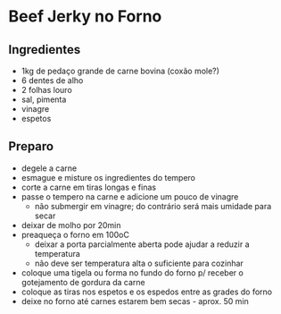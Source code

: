 # Beef Jerky no Forno

## Ingredientes
- 1kg de pedaço grande de carne bovina (coxão mole?)
- 6 dentes de alho
- 2 folhas louro
- sal, pimenta
- vinagre
- espetos 

## Preparo
- degele a carne
- esmague e misture os ingredientes do tempero
- corte a carne em tiras longas e finas
- passe o tempero na carne e adicione um pouco de vinagre
  - não submergir em vinagre; do contrário será mais umidade para secar
- deixar de molho por 20min
- preaqueça o forno em 100oC
  - deixar a porta parcialmente aberta pode ajudar a reduzir a temperatura
  - não deve ser temperatura alta o suficiente para cozinhar
- coloque uma tigela ou forma no fundo do forno p/ receber o gotejamento de gordura da carne
- coloque as tiras nos espetos e os espedos entre as grades do forno
- deixe no forno até carnes estarem bem secas - aprox. 50 min



